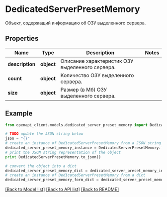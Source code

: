 # DedicatedServerPresetMemory

Объект, содержащий информацию об ОЗУ выделенного сервера.

## Properties
Name | Type | Description | Notes
------------ | ------------- | ------------- | -------------
**description** | **object** | Описание характеристик ОЗУ выделенного сервера. | 
**count** | **object** | Количество ОЗУ выделенного сервера. | 
**size** | **object** | Размер (в Мб) ОЗУ выделенного сервера. | 

## Example

```python
from openapi_client.models.dedicated_server_preset_memory import DedicatedServerPresetMemory

# TODO update the JSON string below
json = "{}"
# create an instance of DedicatedServerPresetMemory from a JSON string
dedicated_server_preset_memory_instance = DedicatedServerPresetMemory.from_json(json)
# print the JSON string representation of the object
print DedicatedServerPresetMemory.to_json()

# convert the object into a dict
dedicated_server_preset_memory_dict = dedicated_server_preset_memory_instance.to_dict()
# create an instance of DedicatedServerPresetMemory from a dict
dedicated_server_preset_memory_form_dict = dedicated_server_preset_memory.from_dict(dedicated_server_preset_memory_dict)
```
[[Back to Model list]](../README.md#documentation-for-models) [[Back to API list]](../README.md#documentation-for-api-endpoints) [[Back to README]](../README.md)


